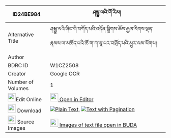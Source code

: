 |ID24BE984|ཤམྦྷ་ལའི་གོ་རིམ། 
| --- | --- 
|Alternative Title |ཤམྦྷ་ལའི་ཞིང་གི་བཀོད་པའི་འདོན་སྒྲིགས་ཆོས་རྒྱལ་རིགས་ལྡན་རྣམས་ལ་མཆོད་པའི་ཆོ་ག་ཀ་ལཱ་པར་བགྲོད་པའི་མྱུར་ལམ་སོགས།
|Author | 
|BDRC ID | W1CZ2508
|Creator | Google OCR
|Number of Volumes| 1
|<img width="25" src="https://img.icons8.com/color/25/000000/edit-property.png">Edit Online| [<img width="25" src="https://avatars.githubusercontent.com/u/45091458?s=200&v=4"> Open in Editor](http://editor.openpecha.org/ID24BE984)
|<img width="25" src="https://img.icons8.com/fluent/48/000000/download-2.png"/>  Download | [![](https://img.icons8.com/color/20/000000/txt.png)Plain Text](https://github.com/Openpecha/ID24BE984/releases/download/v1/shambha(?)_la_i_gorim_plain_ID24BE984.zip), [![](https://img.icons8.com/color/20/000000/txt.png)Text with Pagination](https://github.com/Openpecha/ID24BE984/releases/download/v1/shambha(?)_la_i_gorim_pages_ID24BE984.zip)
|<img width="25" src="https://img.icons8.com/plasticine/100/000000/pictures-folder.png"/>  Source Images | [<img width="25" src="https://library.bdrc.io/icons/BUDA-small.svg"> Images of text file open in BUDA](https://library.bdrc.io/show/bdr:W1CZ2508)
